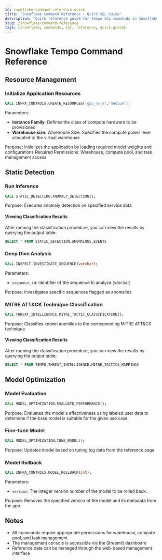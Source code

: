 ```yaml
---
id: snowflake-command-reference-quick
title: "Snowflake Command Reference - Quick SQL Guide"
description: "Quick reference guide for Tempo SQL commands in Snowflake. Resource management, detection procedures, and investigation commands."
slug: /snowflake-command-reference
tags: [snowflake, commands, sql, reference, quick-guide]
---
```


# Snowflake Tempo Command Reference

## Resource Management

### Initialize Application Resources
```sql
CALL INFRA_CONTROLS.CREATE_RESOURCES('gpu_nv_m','medium');
```
Parameters: 
- **Instance Family**: Defines the class of compute hardware to be provisioned
- **Warehouse size**: Warehouse Size: Specifies the compute power level allocated to the virtual warehouse
  
Purpose: Initializes the application by loading required model weights and configurations
Required Permissions: Warehouse, compute pool, and task management access

## Static Detection

### Run Inference
```sql
CALL STATIC_DETECTION.ANOMALY_DETECTION();
```
Purpose: Executes anomaly detection on specified service data

#### Viewing Classification Results

After running the classification procedure, you can view the results by querying the output table:

```sql
SELECT * FROM STATIC_DETECTION.ANOMALOUS_EVENTS
```

### Deep Dive Analysis
```sql
CALL INSPECT.INVESTIGATE_SEQUENCE(varchar);
```
Parameters:
- `sequence_id`: Identifier of the sequence to analyze (varchar)
  
Purpose: Investigates specific sequences flagged as anomalies

### MITRE ATT&CK Technique Classification
```sql
CALL THREAT_INTELLIGENCE.MITRE_TACTIC_CLASSIFICATION();
```
Purpose: Classifies known anomlies to the corresponding MITRE ATT&CK technique

#### Viewing Classification Results

After running the classification procedure, you can view the results by querying the output table:

```sql
SELECT * FROM TEMPO.THREAT_INTELLIGENCE.MITRE_TACTICS_MAPPINGS
```

## Model Optimization

### Model Evaluation

```sql
CALL MODEL_OPTIMIZATION.EVALUATE_PERFORMANCE();
```
Purpose: Evaluates the model's effectiveness using labeled user data to determine if the base model is suitable for the given use case.

### Fine-tune Model
```sql
CALL MODEL_OPTIMIZATION.TUNE_MODEL();
```

Purpose: Updates model based on tuning log data from the reference page

### Model Rollback
```sql
CALL INFRA_CONTROLS.MODEL_ROLLBACK(int);
```
Parameters: 
- `version`: The integer version number of the model to be rolled back.
  
Purpose: Removes the specified version of the model and its metadata from the app.



## Notes
- All commands require appropriate permissions for warehouse, compute pool, and task management
- The management console is accessible via the Streamlit dashboard
- Reference data can be managed through the web-based management interface

